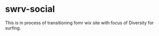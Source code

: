 # swrv-social
 This is in process of transitioning fomr wix site with focus of Diversity for surfing.
